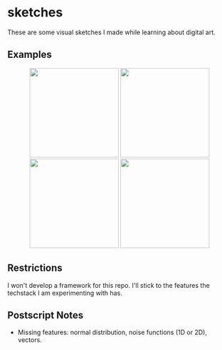 # sketches

These are some visual sketches I made while learning about digital art.

## Examples

<p float="left" align="middle">
  <img src="media/noc1.png" width="200" />
  <img src="media/noc2.png" width="200" />
  <img src="media/noc3.png" width="200" />
  <img src="media/noc4.png" width="200" />
</p>

## Restrictions

I won't develop a framework for this repo. I'll stick to the features the techstack I am experimenting with has.

## Postscript Notes

- Missing features: normal distribution, noise functions (1D or 2D), vectors.
